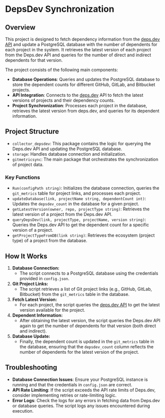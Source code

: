 # DepsDev Synchronization

## Overview

This project is designed to fetch dependency information from the [deps.dev API](https://deps.dev/) and update a PostgreSQL database with the number of dependents for each project in the system. It retrieves the latest version of each project from the Deps.dev API and queries for the number of direct and indirect dependents for that version.

The project consists of the following main components:

- **Database Operations**: Queries and updates the PostgreSQL database to store the dependent counts for different GitHub, GitLab, and Bitbucket projects.
- **API Integration**: Connects to the [deps.dev](https://deps.dev/) API to fetch the latest versions of projects and their dependency counts.
- **Project Synchronization**: Processes each project in the database, retrieves the latest version from deps.dev, and queries for its dependent information.

## Project Structure

- `collector_depsdev`: This package contains the logic for querying the Deps.dev API and updating the PostgreSQL database.
- `storage`: Handles database connection and initialization.
- `gitmetricsync`: The main package that orchestrates the synchronization of project data.

### Key Functions

- `Run(configPath string)`: Initializes the database connection, queries the `git_metrics` table for project links, and processes each project.
- `updateDatabase(link, projectName string, dependentCount int)`: Updates the `depsdev_count` in the database for a given project.
- `getLatestVersion(owner, repo, projectType string)`: Retrieves the latest version of a project from the Deps.dev API.
- `queryDepsDev(link, projectType, projectName, version string)`: Queries the Deps.dev API to get the dependent count for a specific version of a project.
- `getProjectTypeFromDB(link string)`: Retrieves the ecosystem (project type) of a project from the database.

## How It Works

1. **Database Connection:**
   - The script connects to a PostgreSQL database using the credentials provided in `config.json`.
2. **Git Project Links:**
   - The script retrieves a list of Git project links (e.g., GitHub, GitLab, Bitbucket) from the `git_metrics` table in the database.
3. **Fetch Latest Version:**
   - For each project, the script queries the [deps.dev API](https://api.deps.dev/) to get the latest version available for the project.
4. **Dependent Information:**
   - After obtaining the latest version, the script queries the Deps.dev API again to get the number of dependents for that version (both direct and indirect).
5. **Database Update:**
   - Finally, the dependent count is updated in the `git_metrics` table in the database, ensuring that the `depsdev_count` column reflects the number of dependents for the latest version of the project.

## Troubleshooting

- **Database Connection Issues**: Ensure your PostgreSQL instance is running and that the credentials in `config.json` are correct.
- **API Rate Limiting**: If the script exceeds the API rate limits of Deps.dev, consider implementing retries or rate-limiting logic.
- **Error Logs**: Check the logs for any errors in fetching data from Deps.dev or database queries. The script logs any issues encountered during execution.
